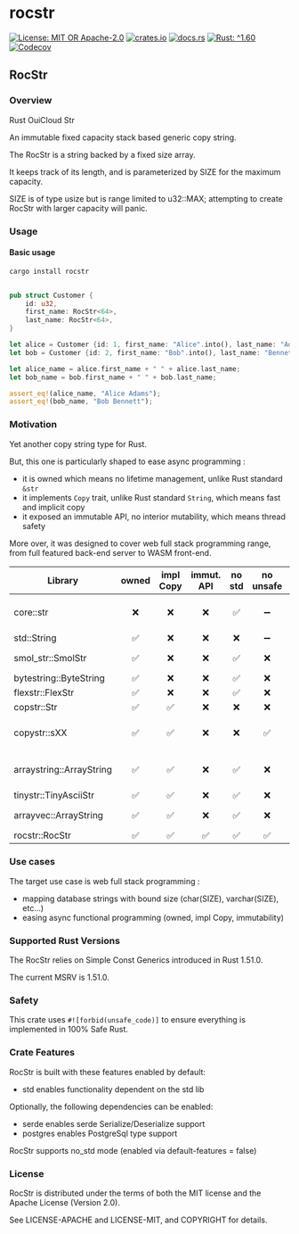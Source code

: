 <!-- cargo-sync-rdme title [[ -->
# rocstr
<!-- cargo-sync-rdme ]] -->
<!-- cargo-sync-rdme badge [[ -->
[![License: MIT OR Apache-2.0](https://img.shields.io/crates/l/rocstr.svg?style=for-the-badge)](https://www.apache.org/licenses/LICENSE-2.0.txt)
[![crates.io](https://img.shields.io/crates/v/rocstr.svg?logo=rust&style=for-the-badge)](https://crates.io/crates/rocstr)
[![docs.rs](https://img.shields.io/docsrs/rocstr.svg?logo=docs.rs&style=for-the-badge)](https://docs.rs/rocstr)
[![Rust: ^1.60](https://img.shields.io/badge/rust-^1.60-93450a.svg?logo=rust&style=for-the-badge)](https://doc.rust-lang.org/cargo/reference/manifest.html#the-rust-version-field)
[![Codecov](https://img.shields.io/codecov/c/github/OuiCloud/rocstr.svg?label=codecov&logo=codecov&style=for-the-badge)](https://codecov.io/gh/OuiCloud/rocstr)
<!-- cargo-sync-rdme ]] -->
<!-- cargo-sync-rdme rustdoc [[ -->
## RocStr

### Overview

Rust OuiCloud Str

An immutable fixed capacity stack based generic copy string.

The RocStr is a string backed by a fixed size array.

It keeps track of its length, and is parameterized by SIZE for the maximum capacity.

SIZE is of type usize but is range limited to u32::MAX; attempting to create RocStr with larger capacity will panic.

### Usage

#### Basic usage

````bash
cargo install rocstr
````

````rust

pub struct Customer {
    id: u32,
    first_name: RocStr<64>,
    last_name: RocStr<64>,
}

let alice = Customer {id: 1, first_name: "Alice".into(), last_name: "Adams".into()};
let bob = Customer {id: 2, first_name: "Bob".into(), last_name: "Bennett".into()};

let alice_name = alice.first_name + " " + alice.last_name;
let bob_name = bob.first_name + " " + bob.last_name;

assert_eq!(alice_name, "Alice Adams");
assert_eq!(bob_name, "Bob Bennett");
````

### Motivation

Yet another copy string type for Rust.

But, this one is particularly shaped to ease async programming :

* it is owned which means no lifetime management, unlike Rust standard `&str`
* it implements `Copy` trait, unlike Rust standard `String`, which means fast and implicit copy
* it exposed an immutable API, no interior mutability, which means thread safety

More over, it was designed to cover web full stack programming range, from full featured back-end server to WASM front-end.

|Library|owned|impl Copy|immut. API|no std|no unsafe|Note|
|-------|:---:|:-------:|:--------:|:----:|:-------:|----|
|core::str|❌|❌|❌|✅|➖|core immutable string|
|std::String|✅|❌|❌|❌|➖|std string|
|smol_str::SmolStr|✅|❌|❌|✅|❌|rust-analyzer string|
|bytestring::ByteString|✅|❌|❌|✅|❌|actix string|
|flexstr::FlexStr|✅|❌|❌|✅|❌||
|copstr::Str|✅|✅|❌|❌|❌||
|copystr::sXX|✅|✅|❌|❌|✅|old impl before const generic|
|arraystring::ArrayString|✅|✅|❌|✅|❌|old impl before const generic|
|tinystr::TinyAsciiStr|✅|✅|❌|✅|❌|ascii only|
|arrayvec::ArrayString|✅|✅|❌|✅|❌|unfortunately, it uses unsafe|
|rocstr::RocStr|✅|✅|✅|✅|✅|this crate|

### Use cases

The target use case is web full stack programming :

* mapping database strings with bound size (char(SIZE), varchar(SIZE), etc…)
* easing async functional programming (owned, impl Copy, immutability)

### Supported Rust Versions

The RocStr relies on Simple Const Generics introduced in Rust 1.51.0.

The current MSRV is 1.51.0.

### Safety

This crate uses `#![forbid(unsafe_code)]` to ensure everything is implemented in 100% Safe Rust.

### Crate Features

RocStr is built with these features enabled by default:

* std enables functionality dependent on the std lib

Optionally, the following dependencies can be enabled:

* serde enables serde Serialize/Deserialize support
* postgres enables PostgreSql type support

RocStr supports no_std mode (enabled via default-features = false)

### License

RocStr is distributed under the terms of both the MIT license and the Apache License (Version 2.0).

See LICENSE-APACHE and LICENSE-MIT, and COPYRIGHT for details.
<!-- cargo-sync-rdme ]] -->
